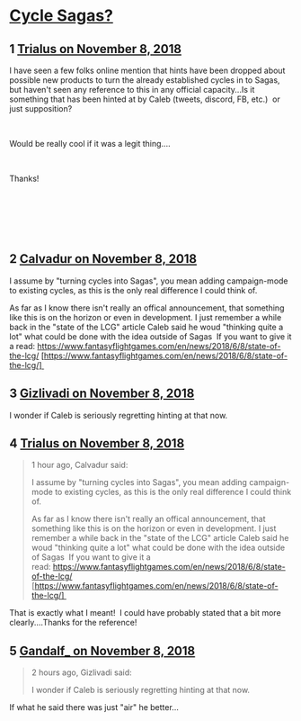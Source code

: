 # [Cycle Sagas?](https://community.fantasyflightgames.com/topic/285842-cycle-sagas/)

## 1 [Trialus on November 8, 2018](https://community.fantasyflightgames.com/topic/285842-cycle-sagas/?do=findComment&comment=3528000)

I have seen a few folks online mention that hints have been dropped about possible new products to turn the already established cycles in to Sagas, but haven't seen any reference to this in any official capacity...Is it something that has been hinted at by Caleb (tweets, discord, FB, etc.)  or just supposition?

 

Would be really cool if it was a legit thing....

 

Thanks!

 

 

 

## 2 [Calvadur on November 8, 2018](https://community.fantasyflightgames.com/topic/285842-cycle-sagas/?do=findComment&comment=3528011)

I assume by "turning cycles into Sagas", you mean adding campaign-mode to existing cycles, as this is the only real difference I could think of.

As far as I know there isn't really an offical announcement, that something like this is on the horizon or even in development. I just remember a while back in the "state of the LCG" article Caleb said he woud "thinking quite a lot" what could be done with the idea outside of Sagas 
If you want to give it a read: https://www.fantasyflightgames.com/en/news/2018/6/8/state-of-the-lcg/ [https://www.fantasyflightgames.com/en/news/2018/6/8/state-of-the-lcg/] 

## 3 [Gizlivadi on November 8, 2018](https://community.fantasyflightgames.com/topic/285842-cycle-sagas/?do=findComment&comment=3528055)

I wonder if Caleb is seriously regretting hinting at that now.

## 4 [Trialus on November 8, 2018](https://community.fantasyflightgames.com/topic/285842-cycle-sagas/?do=findComment&comment=3528069)

> 1 hour ago, Calvadur said:
> 
> I assume by "turning cycles into Sagas", you mean adding campaign-mode to existing cycles, as this is the only real difference I could think of.
> 
> As far as I know there isn't really an offical announcement, that something like this is on the horizon or even in development. I just remember a while back in the "state of the LCG" article Caleb said he woud "thinking quite a lot" what could be done with the idea outside of Sagas 
> If you want to give it a read: https://www.fantasyflightgames.com/en/news/2018/6/8/state-of-the-lcg/ [https://www.fantasyflightgames.com/en/news/2018/6/8/state-of-the-lcg/] 

That is exactly what I meant!  I could have probably stated that a bit more clearly....Thanks for the reference!

## 5 [Gandalf_ on November 8, 2018](https://community.fantasyflightgames.com/topic/285842-cycle-sagas/?do=findComment&comment=3528167)

> 2 hours ago, Gizlivadi said:
> 
> I wonder if Caleb is seriously regretting hinting at that now.

If what he said there was just "air" he better...

